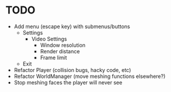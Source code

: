 # TODO  

- Add menu (escape key) with submenus/buttons  
	- Settings  
		- Video Settings  
			- Window resolution  
			- Render distance  
			- Frame limit  
	- Exit  
- Refactor Player (collision bugs, hacky code, etc)  
- Refactor WorldManager (move meshing functions elsewhere?)  
- Stop meshing faces the player will never see
